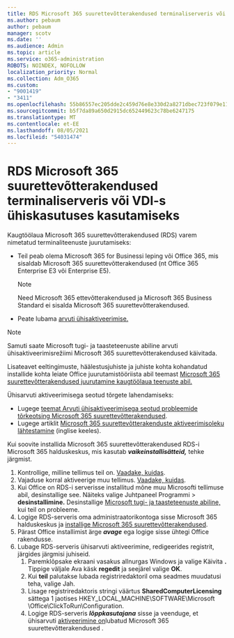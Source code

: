 ```yaml
---
title: RDS Microsoft 365 suurettevõtterakendused terminaliserveris või VDI-s ühiskasutuses kasutamiseks
ms.author: pebaum
author: pebaum
manager: scotv
ms.date: ''
ms.audience: Admin
ms.topic: article
ms.service: o365-administration
ROBOTS: NOINDEX, NOFOLLOW
localization_priority: Normal
ms.collection: Adm_O365
ms.custom:
- "9001419"
- "3411"
ms.openlocfilehash: 55b86557ec205dde2c459d76e8e330d2a8271dbec723f079e119ebe409b41c3f
ms.sourcegitcommit: b5f7da89a650d2915dc652449623c78be6247175
ms.translationtype: MT
ms.contentlocale: et-EE
ms.lasthandoff: 08/05/2021
ms.locfileid: "54031474"
---
```

# <a name="deploying-microsoft-365-apps-for-enterprise-for-shared-use-on-rds-terminal-server-or-vdi"></a>RDS Microsoft 365 suurettevõtterakendused terminaliserveris või VDI-s ühiskasutuses kasutamiseks

Kaugtöölaua Microsoft 365 suurettevõtterakendused (RDS) varem nimetatud terminaliteenuste juurutamiseks:

- Teil peab olema Microsoft 365 for Businessi leping või Office 365, mis sisaldab Microsoft 365 suurettevõtterakendused (nt Office 365 Enterprise E3 või Enterprise E5).
   > [!NOTE]
   > Need Microsoft 365 ettevõtterakendused ja Microsoft 365 Business Standard ei sisalda Microsoft 365 suurettevõtterakendused.
- Peate lubama [arvuti ühisaktiveerimise.](https://docs.microsoft.com/DeployOffice/overview-shared-computer-activation)

> [!NOTE]
> Samuti saate Microsoft tugi- ja taasteteenuste abiline [](https://aka.ms/SaRA_OfficeSCA_M365Portal) arvuti ühisaktiveerimisrežiimi Microsoft 365 suurettevõtterakendused käivitada.

Lisateavet eeltingimuste, häälestusjuhiste ja juhiste kohta kohandatud installide kohta leiate Office juurutamistööriista abil teemast [Microsoft 365 suurettevõtterakendused juurutamine kaugtöölaua teenuste abil.](https://docs.microsoft.com/DeployOffice/deploy-microsoft-365-apps-remote-desktop-services)

Ühisarvuti aktiveerimisega seotud tõrgete lahendamiseks:

- Lugege [teemat Arvuti ühisaktiveerimisega seotud probleemide tõrkeotsing Microsoft 365 suurettevõtterakendused](https://docs.microsoft.com/DeployOffice/troubleshoot-shared-computer-activation).
- Lugege artiklit [Microsoft 365 suurettevõtterakenduste aktiveerimisoleku lähtestamine](https://go.microsoft.com/fwlink/?linkid=2109218) (inglise keeles).

Kui soovite installida Microsoft 365 suurettevõtterakendused RDS-i Microsoft 365 halduskeskus, mis kasutab ***vaikeinstallisätteid,*** tehke järgmist.

1. Kontrollige, milline tellimus teil on. [Vaadake, kuidas](https://docs.microsoft.com/microsoft-365/admin/admin-overview/what-subscription-do-i-have).
2. Vajaduse korral aktiveerige muu tellimus. [Vaadake, kuidas](https://docs.microsoft.com/microsoft-365/commerce/subscriptions/switch-to-a-different-plan).
3. Kui Office on RDS-i serverisse installitud mõne muu Microsofti tellimuse abil, desinstallige see. Näiteks valige Juhtpaneel Programmi  >  **desinstallimine.** Desinstallige [Microsoft tugi- ja taasteteenuste abiline,](https://aka.ms/SARA-OfficeUninstall-Alchemy) kui teil on probleeme.
4. Logige RDS-serveris oma administraatorikontoga sisse Microsoft 365 halduskeskus ja [installige Microsoft 365 suurettevõtterakendused](https://portal.office.com/OLS/MySoftware.aspx).
5. Pärast Office installimist ärge ***avage*** ega logige sisse ühtegi Office rakendusse.
6. Lubage RDS-serveris ühisarvuti aktiveerimine, redigeerides registrit, järgides järgmisi juhiseid.
   1. Paremklõpsake ekraani vasakus allnurgas Windows ja valige Käivita **.** Tippige väljale Ava käsk **regedit** ja seejärel valige **OK**.
   2. Kui **teil** palutakse lubada registriredaktoril oma seadmes muudatusi teha, valige Jah.
   3. Lisage registriredaktoris stringi väärtus **SharedComputerLicensing** sättega 1 jaotises HKEY_LOCAL_MACHINE\SOFTWARE\Microsoft \Office\ClickToRun\Configuration.
   4. Logige RDS-serveris ***lõppkasutajana*** sisse ja veenduge, et ühisarvuti [aktiveerimine on](https://docs.microsoft.com/DeployOffice/troubleshoot-shared-computer-activation#verify-that-activation-for-microsoft-365-apps-succeeded)lubatud Microsoft 365 suurettevõtterakendused .
